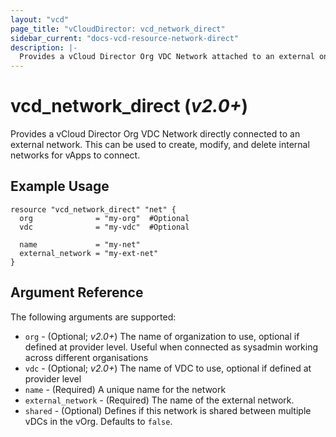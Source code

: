 ```yaml
---
layout: "vcd"
page_title: "vCloudDirector: vcd_network_direct"
sidebar_current: "docs-vcd-resource-network-direct"
description: |-
  Provides a vCloud Director Org VDC Network attached to an external one. This can be used to create, modify, and delete internal networks for vApps to connect.
---
```


# vcd\_network\_direct (*v2.0+*)

Provides a vCloud Director Org VDC Network directly connected to an external network. This can be used to create,
modify, and delete internal networks for vApps to connect.

## Example Usage

```hcl
resource "vcd_network_direct" "net" {
  org              = "my-org"  #Optional
  vdc              = "my-vdc"  #Optional

  name             = "my-net"
  external_network = "my-ext-net"
}
```

## Argument Reference

The following arguments are supported:

* `org` - (Optional; *v2.0+*) The name of organization to use, optional if defined at provider level. Useful when 
  connected as sysadmin working across different organisations
* `vdc` - (Optional; *v2.0+*) The name of VDC to use, optional if defined at provider level
* `name` - (Required) A unique name for the network
* `external_network` - (Required) The name of the external network.
* `shared` - (Optional) Defines if this network is shared between multiple vDCs
  in the vOrg.  Defaults to `false`.

